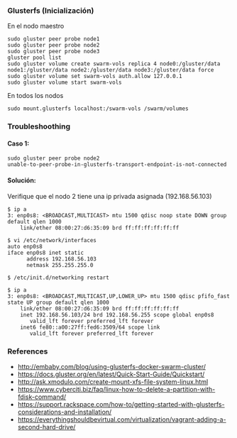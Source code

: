 ### Glusterfs (Inicialización)

En el nodo maestro
```
sudo gluster peer probe node1
sudo gluster peer probe node2
sudo gluster peer probe node3
gluster pool list
sudo gluster volume create swarm-vols replica 4 node0:/gluster/data node1:/gluster/data node2:/gluster/data node3:/gluster/data force
sudo gluster volume set swarm-vols auth.allow 127.0.0.1
sudo gluster volume start swarm-vols
```

En todos los nodos
```
sudo mount.glusterfs localhost:/swarm-vols /swarm/volumes
```

### Troubleshoothing

#### Caso 1:
```
sudo gluster peer probe node2
unable-to-peer-probe-in-glusterfs-transport-endpoint-is-not-connected
```

#### Solución:
Verifique que el nodo 2 tiene una ip privada asignada (192.168.56.103)
```
$ ip a
3: enp0s8: <BROADCAST,MULTICAST> mtu 1500 qdisc noop state DOWN group default qlen 1000
    link/ether 08:00:27:d6:35:09 brd ff:ff:ff:ff:ff:ff

$ vi /etc/network/interfaces
auto enp0s8
iface enp0s8 inet static
      address 192.168.56.103
      netmask 255.255.255.0

$ /etc/init.d/networking restart

$ ip a
3: enp0s8: <BROADCAST,MULTICAST,UP,LOWER_UP> mtu 1500 qdisc pfifo_fast state UP group default qlen 1000
    link/ether 08:00:27:d6:35:09 brd ff:ff:ff:ff:ff:ff
    inet 192.168.56.103/24 brd 192.168.56.255 scope global enp0s8
       valid_lft forever preferred_lft forever
    inet6 fe80::a00:27ff:fed6:3509/64 scope link
       valid_lft forever preferred_lft forever
```

### References
* http://embaby.com/blog/using-glusterfs-docker-swarm-cluster/
* https://docs.gluster.org/en/latest/Quick-Start-Guide/Quickstart/
* http://ask.xmodulo.com/create-mount-xfs-file-system-linux.html
* https://www.cyberciti.biz/faq/linux-how-to-delete-a-partition-with-fdisk-command/
* https://support.rackspace.com/how-to/getting-started-with-glusterfs-considerations-and-installation/
* https://everythingshouldbevirtual.com/virtualization/vagrant-adding-a-second-hard-drive/
